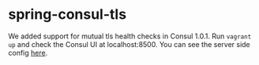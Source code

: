 # spring-consul-tls

We added support for mutual tls health checks in Consul 1.0.1.
Run `vagrant up` and check the Consul UI at localhost:8500.
You can see the server side config [here](src/main/resources/application.properties).
